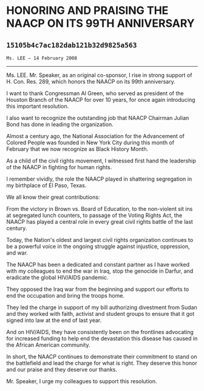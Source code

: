 # HONORING AND PRAISING THE NAACP ON ITS 99TH ANNIVERSARY
## `15105b4c7ac182dab121b32d9825a563`
`Ms. LEE — 14 February 2008`

---


Ms. LEE. Mr. Speaker, as an original co-sponsor, I rise in strong 
support of H. Con. Res. 289, which honors the NAACP on its 99th 
anniversary.

 I want to thank Congressman Al Green, who served as president of the 
Houston Branch of the NAACP for over 10 years, for once again 
introducing this important resolution.

I also want to recognize the outstanding job that NAACP Chairman 
Julian Bond has done in leading the organization.

Almost a century ago, the National Association for the Advancement of 
Colored People was founded in New York City during this month of 
February that we now recognize as Black History Month.

As a child of the civil rights movement, I witnessed first hand the 
leadership of the NAACP in fighting for human rights.

I remember vividly, the role the NAACP played in shattering 
segregation in my birthplace of El Paso, Texas.

We all know their great contributions:

From the victory in Brown vs. Board of Education, to the non-violent 
sit ins at segregated lunch counters, to passage of the Voting Rights 
Act, the NAACP has played a central role in every great civil rights 
battle of the last century.

Today, the Nation's oldest and largest civil rights organization 
continues to be a powerful voice in the ongoing struggle against 
injustice, oppression, and war.

The NAACP has been a dedicated and constant partner as I have worked 
with my colleagues to end the war in Iraq, stop the genocide in Darfur, 
and eradicate the global HIV/AIDS pandemic.

They opposed the Iraq war from the beginning and support our efforts 
to end the occupation and bring the troops home.

They led the charge in support of my bill authorizing divestment from 
Sudan and they worked with faith, activist and student groups to ensure 
that it got signed into law at the end of last year.

And on HIV/AIDS, they have consistently been on the frontlines 
advocating for increased funding to help end the devastation this 
disease has caused in the African American community.

In short, the NAACP continues to demonstrate their commitment to 
stand on the battlefield and lead the charge for what is right. They 
deserve this honor and our praise and they deserve our thanks.

Mr. Speaker, I urge my colleagues to support this resolution.
